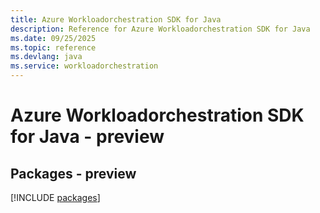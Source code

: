 ```yaml
---
title: Azure Workloadorchestration SDK for Java
description: Reference for Azure Workloadorchestration SDK for Java
ms.date: 09/25/2025
ms.topic: reference
ms.devlang: java
ms.service: workloadorchestration
---
```

# Azure Workloadorchestration SDK for Java - preview
## Packages - preview
[!INCLUDE [packages](workloadorchestration-index.md)]